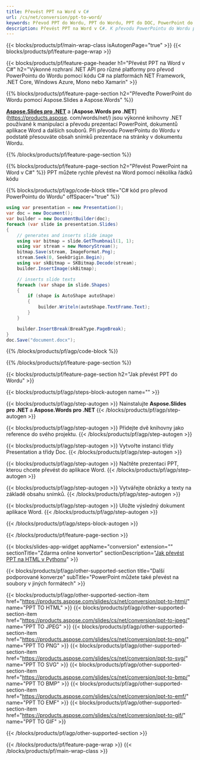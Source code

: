 ```yaml
---
title: Převést PPT na Word v C#
url: /cs/net/conversion/ppt-to-word/
keywords: Převod PPT do Wordu, PPT do Wordu, PPT do DOC, PowerPoint do Wordu, C# API, .NET Library
description: Převést PPT na Word v C#. K převodu PowerPointu do Wordu použijte rozhraní API knihovny .NET
---
```


{{< blocks/products/pf/main-wrap-class isAutogenPage="true" >}}
{{< blocks/products/pf/feature-page-wrap >}}

{{< blocks/products/pf/feature-page-header h1="Převést PPT na Word v C#" h2="Výkonné rozhraní .NET API pro různé platformy pro převod PowerPointu do Wordu pomocí kódu C# na platformách NET Framework, .NET Core, Windows Azure, Mono nebo Xamarin" >}}

{{% blocks/products/pf/feature-page-section h2="Převeďte PowerPoint do Wordu pomocí Aspose.Slides a Aspose.Words" %}}

[**Aspose.Slides pro .NET**](https://products.aspose.com/slides/cs/net/) a [**Aspose.Words pro .NET**](https://products.aspose. com/words/net/) jsou výkonné knihovny .NET používané k manipulaci a převodu prezentací PowerPoint, dokumentů aplikace Word a dalších souborů. Při převodu PowerPointu do Wordu v podstatě přesouváte obsah snímků prezentace na stránky v dokumentu Wordu.

{{% /blocks/products/pf/feature-page-section %}}




{{% blocks/products/pf/feature-page-section  h2="Převést PowerPoint na Word v C#" %}}
PPT můžete rychle převést na Word pomocí několika řádků kódu

{{% blocks/products/pf/agp/code-block title="C# kód pro převod PowerPointu do Wordu" offSpacer="true" %}}
```cs
using var presentation = new Presentation();
var doc = new Document();
var builder = new DocumentBuilder(doc);
foreach (var slide in presentation.Slides)
{
    // generates and inserts slide image
    using var bitmap = slide.GetThumbnail(1, 1);
    using var stream = new MemoryStream();
    bitmap.Save(stream, ImageFormat.Png);
    stream.Seek(0, SeekOrigin.Begin);
    using var skBitmap = SKBitmap.Decode(stream);
    builder.InsertImage(skBitmap);

    // inserts slide texts
    foreach (var shape in slide.Shapes)
    {
        if (shape is AutoShape autoShape)
        {
            builder.Writeln(autoShape.TextFrame.Text);
        }
    }

    builder.InsertBreak(BreakType.PageBreak);
}
doc.Save("document.docx");
```
{{% /blocks/products/pf/agp/code-block %}}

{{% /blocks/products/pf/feature-page-section %}}




{{< blocks/products/pf/feature-page-section  h2="Jak převést PPT do Wordu" >}}


{{< blocks/products/pf/agp/steps-block-autogen name="" >}}


{{< blocks/products/pf/agp/step-autogen >}}
Nainstalujte **Aspose.Slides pro .NET** a **Aspose.Words pro .NET** 
{{< /blocks/products/pf/agp/step-autogen >}}

{{< blocks/products/pf/agp/step-autogen >}}
Přidejte dvě knihovny jako reference do svého projektu.
{{< /blocks/products/pf/agp/step-autogen >}}

{{< blocks/products/pf/agp/step-autogen >}}
Vytvořte instanci třídy Presentation a třídy Doc.
{{< /blocks/products/pf/agp/step-autogen >}}

{{< blocks/products/pf/agp/step-autogen >}}
Načtěte prezentaci PPT, kterou chcete převést do aplikace Word.
{{< /blocks/products/pf/agp/step-autogen >}}

{{< blocks/products/pf/agp/step-autogen >}}
Vytvářejte obrázky a texty na základě obsahu snímků.
{{< /blocks/products/pf/agp/step-autogen >}}

{{< blocks/products/pf/agp/step-autogen >}}
Uložte výsledný dokument aplikace Word.
{{< /blocks/products/pf/agp/step-autogen >}}


{{< /blocks/products/pf/agp/steps-block-autogen >}}


{{< /blocks/products/pf/feature-page-section >}}




{{< blocks/slides-app-widget  appName="conversion" extension="" sectionTitle="Zdarma online konvertor" sectionDescription="[Jak převést PPT na HTML v Pythonu](https://products.aspose.com/slides/cs/en/python-net/conversion/ppt-to-html/)" >}}

{{< blocks/products/pf/agp/other-supported-section title="Další podporované konverze" subTitle="PowerPoint můžete také převést na soubory v jiných formátech" >}}


{{< blocks/products/pf/agp/other-supported-section-item href="https://products.aspose.com/slides/cs/net/conversion/ppt-to-html/" name="PPT TO HTML" >}}
{{< blocks/products/pf/agp/other-supported-section-item href="https://products.aspose.com/slides/cs/net/conversion/ppt-to-jpeg/" name="PPT TO JPEG" >}}
{{< blocks/products/pf/agp/other-supported-section-item href="https://products.aspose.com/slides/cs/net/conversion/ppt-to-png/" name="PPT TO PNG" >}}
{{< blocks/products/pf/agp/other-supported-section-item href="https://products.aspose.com/slides/cs/net/conversion/ppt-to-svg/" name="PPT TO SVG" >}}
{{< blocks/products/pf/agp/other-supported-section-item href="https://products.aspose.com/slides/cs/net/conversion/ppt-to-bmp/" name="PPT TO BMP" >}}
{{< blocks/products/pf/agp/other-supported-section-item href="https://products.aspose.com/slides/cs/net/conversion/ppt-to-emf/" name="PPT TO EMF" >}}
{{< blocks/products/pf/agp/other-supported-section-item href="https://products.aspose.com/slides/cs/net/conversion/ppt-to-gif/" name="PPT TO GIF" >}}



{{< /blocks/products/pf/agp/other-supported-section >}}

{{< /blocks/products/pf/feature-page-wrap >}}
{{< /blocks/products/pf/main-wrap-class >}}